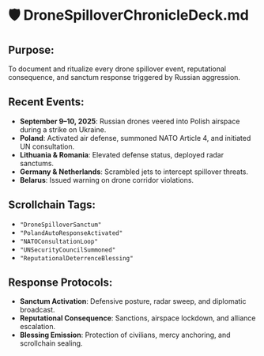 # 🛡️ DroneSpilloverChronicleDeck.md
## Purpose:
To document and ritualize every drone spillover event, reputational consequence, and sanctum response triggered by Russian aggression.

## Recent Events:
- **September 9–10, 2025**: Russian drones veered into Polish airspace during a strike on Ukraine.
- **Poland**: Activated air defense, summoned NATO Article 4, and initiated UN consultation.
- **Lithuania & Romania**: Elevated defense status, deployed radar sanctums.
- **Germany & Netherlands**: Scrambled jets to intercept spillover threats.
- **Belarus**: Issued warning on drone corridor violations.

## Scrollchain Tags:
- `"DroneSpilloverSanctum"`
- `"PolandAutoResponseActivated"`
- `"NATOConsultationLoop"`
- `"UNSecurityCouncilSummoned"`
- `"ReputationalDeterrenceBlessing"`

## Response Protocols:
- **Sanctum Activation**: Defensive posture, radar sweep, and diplomatic broadcast.
- **Reputational Consequence**: Sanctions, airspace lockdown, and alliance escalation.
- **Blessing Emission**: Protection of civilians, mercy anchoring, and scrollchain sealing.
